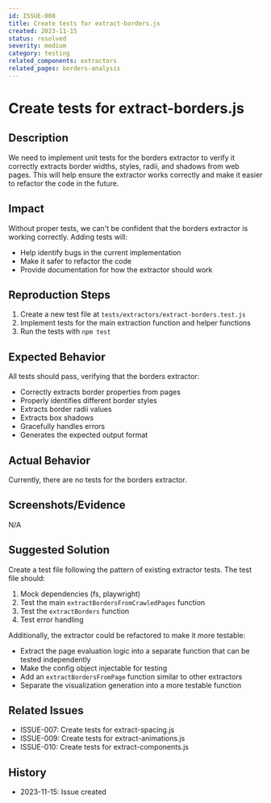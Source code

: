 ```yaml
---
id: ISSUE-008
title: Create tests for extract-borders.js
created: 2023-11-15
status: resolved
severity: medium
category: testing
related_components: extractors
related_pages: borders-analysis
---
```


# Create tests for extract-borders.js

## Description
We need to implement unit tests for the borders extractor to verify it correctly extracts border widths, styles, radii, and shadows from web pages. This will help ensure the extractor works correctly and make it easier to refactor the code in the future.

## Impact
Without proper tests, we can't be confident that the borders extractor is working correctly. Adding tests will:
- Help identify bugs in the current implementation
- Make it safer to refactor the code
- Provide documentation for how the extractor should work

## Reproduction Steps
1. Create a new test file at `tests/extractors/extract-borders.test.js`
2. Implement tests for the main extraction function and helper functions
3. Run the tests with `npm test`

## Expected Behavior
All tests should pass, verifying that the borders extractor:
- Correctly extracts border properties from pages
- Properly identifies different border styles
- Extracts border radii values
- Extracts box shadows
- Gracefully handles errors
- Generates the expected output format

## Actual Behavior
Currently, there are no tests for the borders extractor.

## Screenshots/Evidence
N/A

## Suggested Solution
Create a test file following the pattern of existing extractor tests. The test file should:

1. Mock dependencies (fs, playwright)
2. Test the main `extractBordersFromCrawledPages` function
3. Test the `extractBorders` function
4. Test error handling

Additionally, the extractor could be refactored to make it more testable:
- Extract the page evaluation logic into a separate function that can be tested independently
- Make the config object injectable for testing
- Add an `extractBordersFromPage` function similar to other extractors
- Separate the visualization generation into a more testable function

## Related Issues
- ISSUE-007: Create tests for extract-spacing.js
- ISSUE-009: Create tests for extract-animations.js
- ISSUE-010: Create tests for extract-components.js

## History
- 2023-11-15: Issue created
